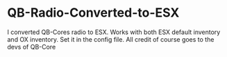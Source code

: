 # QB-Radio-Converted-to-ESX
I converted QB-Cores radio to ESX. Works with both ESX default inventory and OX inventory. Set it in the config file. All credit of course goes to the devs of QB-Core
